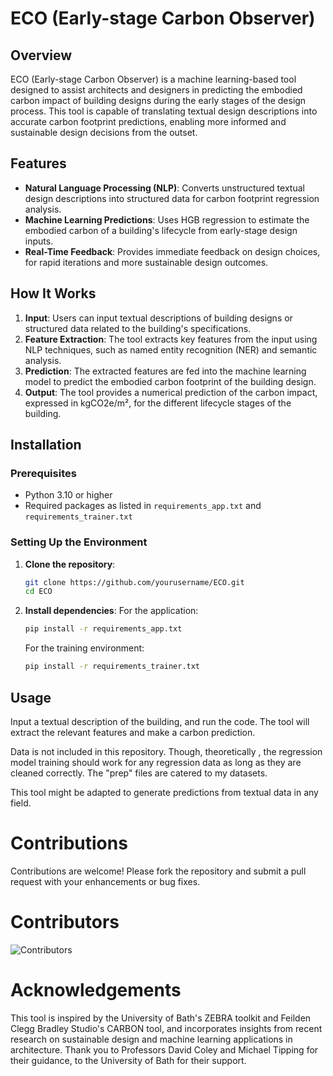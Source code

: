 # ECO (Early-stage Carbon Observer)

## Overview
ECO (Early-stage Carbon Observer) is a machine learning-based tool designed to assist architects and designers in predicting the embodied carbon impact of building designs during the early stages of the design process. This tool is capable of translating textual design descriptions into accurate carbon footprint predictions, enabling more informed and sustainable design decisions from the outset.

## Features
- **Natural Language Processing (NLP)**: Converts unstructured textual design descriptions into structured data for carbon footprint regression analysis.
- **Machine Learning Predictions**: Uses HGB regression to estimate the embodied carbon of a building's lifecycle from early-stage design inputs.
- **Real-Time Feedback**: Provides immediate feedback on design choices, for rapid iterations and more sustainable design outcomes.

## How It Works
1. **Input**: Users can input textual descriptions of building designs or structured data related to the building's specifications.
2. **Feature Extraction**: The tool extracts key features from the input using NLP techniques, such as named entity recognition (NER) and semantic analysis.
3. **Prediction**: The extracted features are fed into the machine learning model to predict the embodied carbon footprint of the building design.
4. **Output**: The tool provides a numerical prediction of the carbon impact, expressed in kgCO2e/m², for the different lifecycle stages of the building.


## Installation

### Prerequisites
- Python 3.10 or higher
- Required packages as listed in `requirements_app.txt` and `requirements_trainer.txt`

### Setting Up the Environment
1. **Clone the repository**:
    ```bash
    git clone https://github.com/yourusername/ECO.git
    cd ECO
    ```

2. **Install dependencies**:
    For the application:
    ```bash
    pip install -r requirements_app.txt
    ```

    For the training environment:
    ```bash
    pip install -r requirements_trainer.txt
    ```
    
## Usage
Input a textual description of the building, and run the code. The tool will extract the relevant features and make a carbon prediction.

Data is not included in this repository. Though, theoretically , the regression model training should work for any regression data as long as they are cleaned correctly. The "prep" files are catered to my datasets.

This tool might be adapted to generate predictions from textual data in any field.

# Contributions
Contributions are welcome! Please fork the repository and submit a pull request with your enhancements or bug fixes.

# Contributors

![Contributors](https://contrib.rocks/image?repo=dfoshidero/ECO)

# Acknowledgements
This tool is inspired by the University of Bath's ZEBRA toolkit and Feilden Clegg Bradley Studio's CARBON tool, and incorporates insights from recent research on sustainable design and machine learning applications in architecture.
Thank you to Professors David Coley and Michael Tipping for their guidance, to the University of Bath for their support.
 
